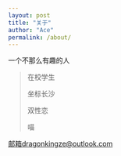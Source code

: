 ```yaml
---
layout: post
title: "关于"
author: "Ace"
permalink: /about/
---
```


一个不那么有趣的人
>在校学生
>
>坐标长沙
>
>双性恋
>
>喵

邮箱dragonkingze@outlook.com
